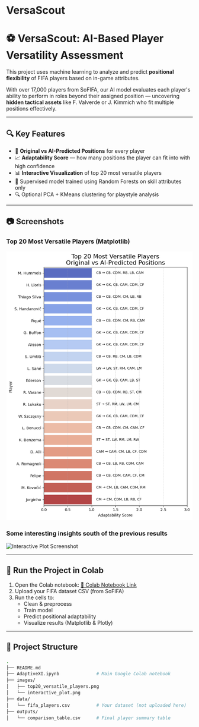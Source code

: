 # VersaScout
# ⚽ VersaScout: AI-Based Player Versatility Assessment

This project uses machine learning to analyze and predict **positional flexibility** of FIFA players based on in-game attributes.

With over 17,000 players from SoFIFA, our AI model evaluates each player's ability to perform in roles beyond their assigned position — uncovering **hidden tactical assets** like F. Valverde or J. Kimmich who fit multiple positions effectively.

---

## 🔍 Key Features

- 🎯 **Original vs AI-Predicted Positions** for every player
- 📈 **Adaptability Score** — how many positions the player can fit into with high confidence
- 📊 **Interactive Visualization** of top 20 most versatile players
- 🧠 Supervised model trained using Random Forests on skill attributes only
- 🔍 Optional PCA + KMeans clustering for playstyle analysis

---

## 📷 Screenshots

### Top 20 Most Versatile Players (Matplotlib)

![Top 20 Versatile Players](images/Top_20_Adapt.png)

### Some interesting insights south of the previous results

![Interactive Plot Screenshot](images/notes.png)

---

## 🚀 Run the Project in Colab

1. Open the Colab notebook: [📎 Colab Notebook Link](#)
2. Upload your FIFA dataset CSV (from SoFIFA)
3. Run the cells to:
   - Clean & preprocess
   - Train model
   - Predict positional adaptability
   - Visualize results (Matplotlib & Plotly)

---

## 📁 Project Structure

```bash
.
├── README.md
├── AdaptiveXI.ipynb              # Main Google Colab notebook
├── images/
│   ├── top20_versatile_players.png
│   └── interactive_plot.png
├── data/
│   └── fifa_players.csv          # Your dataset (not uploaded here)
├── outputs/
│   └── comparison_table.csv      # Final player summary table

